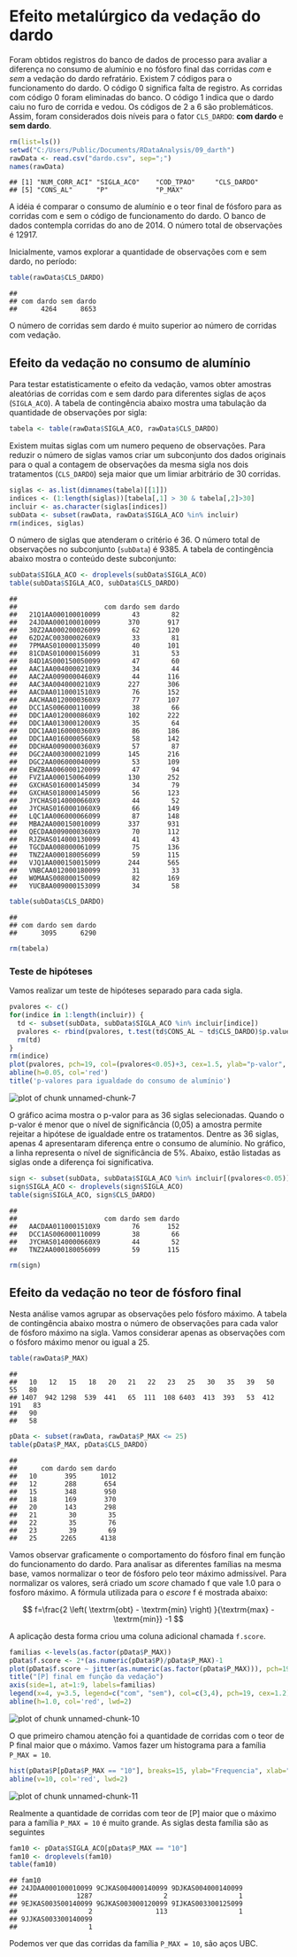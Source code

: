 # Efeito metalúrgico da vedação do dardo

Foram obtidos registros do banco de dados de processo para avaliar a diferença no consumo de alumínio e no fósforo final das corridas *com* e *sem* a vedação do dardo refratário. Existem 7 códigos para o funcionamento do dardo. O código 0 significa falta de registro. As corridas com código 0 foram eliminadas do banco. O código 1 indica que o dardo caiu no furo de corrida e vedou. Os códigos de 2 a 6 são problemáticos. Assim, foram considerados dois níveis para o fator `CLS_DARDO`: **com dardo** e **sem dardo**.


```r
rm(list=ls())
setwd("C:/Users/Public/Documents/RDataAnalysis/09_darth")
rawData <- read.csv("dardo.csv", sep=";")
names(rawData)
```

```
## [1] "NUM_CORR_ACI" "SIGLA_ACO"    "COD_TPAO"     "CLS_DARDO"   
## [5] "CONS_AL"      "P"            "P_MAX"
```

A idéia é comparar o consumo de alumínio e o teor final de fósforo para as corridas com e sem o código de funcionamento do dardo. O banco de dados contempla corridas do ano de 2014. O número total de observações é 12917.

Inicialmente, vamos explorar a quantidade de observações com e sem dardo, no período:


```r
table(rawData$CLS_DARDO)
```

```
## 
## com dardo sem dardo 
##      4264      8653
```

O número de corridas sem dardo é muito superior ao número de corridas com vedação.

## Efeito da vedação no consumo de alumínio

Para testar estatisticamente o efeito da vedação, vamos obter amostras aleatórias de corridas com e sem dardo para diferentes siglas de aços (`SIGLA_ACO`). A tabela de contingência abaixo mostra uma tabulação da quantidade de observações por sigla:


```r
tabela <- table(rawData$SIGLA_ACO, rawData$CLS_DARDO)
```

Existem muitas siglas com um numero pequeno de observações. Para reduzir o número de siglas vamos criar um subconjunto dos dados originais para o qual a contagem de observações da mesma sigla nos dois tratamentos (`CLS_DARDO`) seja maior que um limiar arbitrário de 30 corridas. 


```r
siglas <- as.list(dimnames(tabela)[[1]])
indices <- (1:length(siglas))[tabela[,1] > 30 & tabela[,2]>30]
incluir <- as.character(siglas[indices])
subData <- subset(rawData, rawData$SIGLA_ACO %in% incluir)
rm(indices, siglas)
```

O número de siglas que atenderam o critério é 36. O número total de observações no subconjunto (`subData`) é 9385. A tabela de contingência abaixo mostra o conteúdo deste subconjunto:


```r
subData$SIGLA_ACO <- droplevels(subData$SIGLA_ACO)
table(subData$SIGLA_ACO, subData$CLS_DARDO)
```

```
##                     
##                      com dardo sem dardo
##   21Q1AA000100010099        43        82
##   24JDAA000100010099       370       917
##   30Z2AA000200026099        62       120
##   62D2AC0030000260X9        33        81
##   7PMAAS010000135099        40       101
##   81CDAS010000156099        31        53
##   84D1AS000150050099        47        60
##   AAC1AA0040000210X9        34        44
##   AAC2AA0090000460X9        44       116
##   AAC3AA0040000210X9       227       306
##   AACDAA0110001510X9        76       152
##   AACHAA0120000360X9        77       107
##   DCC1AS006000110099        38        66
##   DDC1AA0120000860X9       102       222
##   DDC1AA0130001200X9        35        64
##   DDC1AA0160000360X9        86       186
##   DDC1AA0160000560X9        58       142
##   DDCHAA0090000360X9        57        87
##   DGC2AA003000021099       145       216
##   DGC2AA006000040099        53       109
##   EWZBAA006000120099        47        94
##   FVZ1AA000150064099       130       252
##   GXCHAS016000145099        34        79
##   GXCHAS018000145099        56       123
##   JYCHAS0140000660X9        44        52
##   JYCHAS0160001060X9        66       149
##   LQC1AA006000066099        87       148
##   MBA2AA000150010099       337       931
##   QECDAA0090000360X9        70       112
##   RJZHAS014000130099        41        43
##   TGCDAA008000061099        75       136
##   TNZ2AA000180056099        59       115
##   VJQ1AA000150015099       244       565
##   VNBCAA012000180099        31        33
##   WOMAAS008000150099        82       169
##   YUCBAA009000153099        34        58
```


```r
table(subData$CLS_DARDO)
```

```
## 
## com dardo sem dardo 
##      3095      6290
```

```r
rm(tabela)
```

### Teste de hipóteses

Vamos realizar um teste de hipóteses separado para cada sigla. 


```r
pvalores <- c()
for(indice in 1:length(incluir)) {
  td <- subset(subData, subData$SIGLA_ACO %in% incluir[indice])
  pvalores <- rbind(pvalores, t.test(td$CONS_AL ~ td$CLS_DARDO)$p.value)
  rm(td)
}
rm(indice)
plot(pvalores, pch=19, col=(pvalores<0.05)+3, cex=1.5, ylab="p-valor", xlab="Sigla")
abline(h=0.05, col='red')
title('p-valores para igualdade do consumo de alumínio')
```

![plot of chunk unnamed-chunk-7](figure/unnamed-chunk-7.png) 

O gráfico acima mostra o p-valor para as 36 siglas selecionadas. Quando o p-valor é menor que o nível de significância (0,05) a amostra permite rejeitar a hipótese de igualdade entre os tratamentos. Dentre as 36 siglas, apenas 4 apresentaram diferença entre o consumo de alumínio. No gráfico, a linha representa o nível de significância de 5%. Abaixo, estão listadas as siglas onde a diferença foi significativa.


```r
sign <- subset(subData, subData$SIGLA_ACO %in% incluir[(pvalores<0.05)])
sign$SIGLA_ACO <- droplevels(sign$SIGLA_ACO)
table(sign$SIGLA_ACO, sign$CLS_DARDO)
```

```
##                     
##                      com dardo sem dardo
##   AACDAA0110001510X9        76       152
##   DCC1AS006000110099        38        66
##   JYCHAS0140000660X9        44        52
##   TNZ2AA000180056099        59       115
```

```r
rm(sign)
```

## Efeito da vedação no teor de fósforo final

Nesta análise vamos agrupar as observações pelo fósforo máximo. A tabela de contingência abaixo mostra o número de observações para cada valor de fósforo máximo na sigla. Vamos considerar apenas as observações com o fósforo máximo menor ou igual a 25.


```r
table(rawData$P_MAX)
```

```
## 
##   10   12   15   18   20   21   22   23   25   30   35   39   50   55   80 
## 1407  942 1298  539  441   65  111  108 6403  413  393   53  412  191   83 
##   90 
##   58
```

```r
pData <- subset(rawData, rawData$P_MAX <= 25)
table(pData$P_MAX, pData$CLS_DARDO)
```

```
##     
##      com dardo sem dardo
##   10       395      1012
##   12       288       654
##   15       348       950
##   18       169       370
##   20       143       298
##   21        30        35
##   22        35        76
##   23        39        69
##   25      2265      4138
```

Vamos observar graficamente o comportamento do fósforo final em função do funcionamento do dardo. Para analisar as diferentes famílias na mesma base, vamos normalizar o teor de fósforo pelo teor máximo admissível. Para normalizar os valores, será criado um *score* chamado f que vale 1.0 para o fosforo máximo. A fórmula utilizada para o *escore* f é mostrada abaixo:

$$ f=\frac{2 \left( \textrm{obt} - \textrm{min} \right) }{\textrm{max} - \textrm{min}} -1 $$

A aplicação desta forma criou uma coluna adicional chamada `f.score`.


```r
familias <-levels(as.factor(pData$P_MAX))
pData$f.score <- 2*(as.numeric(pData$P)/pData$P_MAX)-1
plot(pData$f.score ~ jitter(as.numeric(as.factor(pData$P_MAX))), pch=19, col=(pData$CLS_DARDO == "sem dardo")+3, cex=1.6, xaxt='n', ylab='F score', xlab='[P] max')
title("[P] final em função da vedação")
axis(side=1, at=1:9, labels=familias)
legend(x=4, y=3.5, legend=c("com", "sem"), col=c(3,4), pch=19, cex=1.2)
abline(h=1.0, col='red', lwd=2)
```

![plot of chunk unnamed-chunk-10](figure/unnamed-chunk-10.png) 

O que primeiro chamou atenção foi a quantidade de corridas com o teor de P final maior que o máximo. Vamos fazer um histograma para a família `P_MAX = 10`.


```r
hist(pData$P[pData$P_MAX == "10"], breaks=15, ylab="Frequencia", xlab="pontos", main="Histograma do [P] na RF")
abline(v=10, col='red', lwd=2)
```

![plot of chunk unnamed-chunk-11](figure/unnamed-chunk-11.png) 

Realmente a quantidade de corridas com teor de [P] maior que o máximo para a família `P_MAX = 10` é muito grande. As siglas desta família são as seguintes



```r
fam10 <- pData$SIGLA_ACO[pData$P_MAX == "10"]
fam10 <- droplevels(fam10)
table(fam10)
```

```
## fam10
## 24JDAA000100010099 9CJKAS004000140099 9DJKAS004000140099 
##               1287                  2                  1 
## 9EJKAS003500140099 9GJKAS003000120099 9IJKAS003300125099 
##                  2                113                  1 
## 9JJKAS003300140099 
##                  1
```

Podemos ver que das  corridas da família `P_MAX = 10`, são aços UBC.
